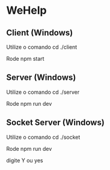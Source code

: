 # WeHelp

## Client (Windows)
Utilize o comando cd ./client 

Rode npm start

## Server (Windows)
Utilize o comando cd ./server 

Rode npm run dev

## Socket Server (Windows)
Utilize o comando cd ./socket

Rode npm run dev

digite Y ou yes